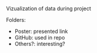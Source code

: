
Vizualization of data during project

Folders:
 - Poster: presented link
 - GitHub: used in repo
 - Others?: interesting?

